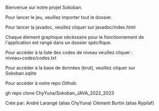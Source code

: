 Bienvenue sur notre projet Sokoban. 

Pour lancer le jeu, veuillez importer tout le dossier. 

Pour lancer la javadoc, veuillez cliquer sur javadoc/index.html

Chaque élement graphique nécéssaire pour le fonctionnement de l'application est rangé dans un dossier spécifique. 

Pour accéder à la liste des codes de niveau veuillez cliquer : 
niveau+codes/codes.txt

Pour accéder à la base de données (brut), veuillez cliquer sur Sokoban.sqlite

Pour accéder à notre repo Github:

gh repo clone ChyYuna/Sokoban_JAVA_2022_2023


Crée par:
André Larangé (alias ChyYuna)
Clément Burtin (alias Rypilaf)
